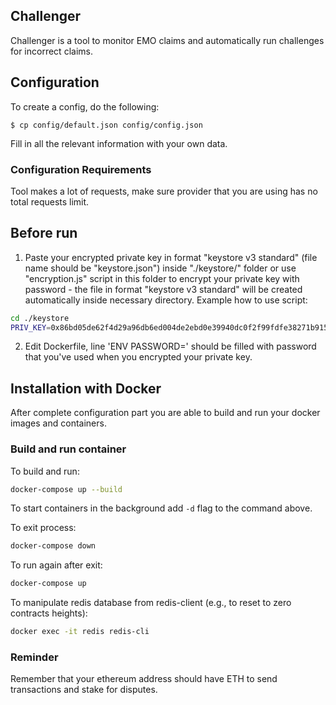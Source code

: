 ## Challenger

Challenger is a tool to monitor EMO claims and automatically run challenges for incorrect claims.

## Configuration
To create a config, do the following:
```
$ cp config/default.json config/config.json
```
Fill in all the relevant information with your own data.

### Configuration Requirements
Tool makes a lot of requests, make sure provider that you are using has no total requests limit.


## Before run
1. Paste your encrypted private key in format "keystore v3 standard" (file name should be "keystore.json") inside "./keystore/" folder or use "encryption.js" script in this folder to encrypt your private key with password - the file in format "keystore v3 standard" will be created automatically inside necessary directory.
Example how to use script:
```sh
cd ./keystore
PRIV_KEY=0x86bd05de62f4d29a96db6ed004de2ebd0e39940dc0f2f99fdfe38271b9152901 PASSWORD='my password' node encryption.js
```

2. Edit Dockerfile, line 'ENV PASSWORD=' should be filled with password that you've used when you encrypted your private key.

## Installation with Docker

After complete configuration part you are able to build and run your docker images and containers.

### Build and run container
To build and run:
```sh
docker-compose up --build
```
To start containers in the background add `-d` flag to the command above.

To exit process:
```sh
docker-compose down
```
To run again after exit:
```sh
docker-compose up
```

To manipulate redis database from redis-client (e.g., to reset to zero contracts heights):
```sh
docker exec -it redis redis-cli
```

### Reminder
Remember that your ethereum address should have ETH to send transactions and stake for disputes.

